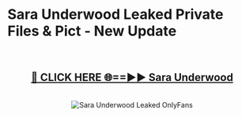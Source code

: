 # Sara Underwood Leaked Private Files & Pict - New Update
<br>
<div align="center">
<h2><a href="https://mediafilles.blogspot.com/?title=Sara_Underwood" rel="nofollow">🔴 CLICK HERE 🌐==►► Sara Underwood</a></h2>
<br>
<a href="https://mediafilles.blogspot.com/?title=Sara_Underwood" rel="nofollow" data-target="animated-image.originalLink"><img src="https://i.ibb.co.com/WyWwxjT/player-gif2.gif" alt="Sara Underwood Leaked OnlyFans" style="max-width: 100%; display: inline-block;" data-target="animated-image.originalImage"></a>
</div>
<br>